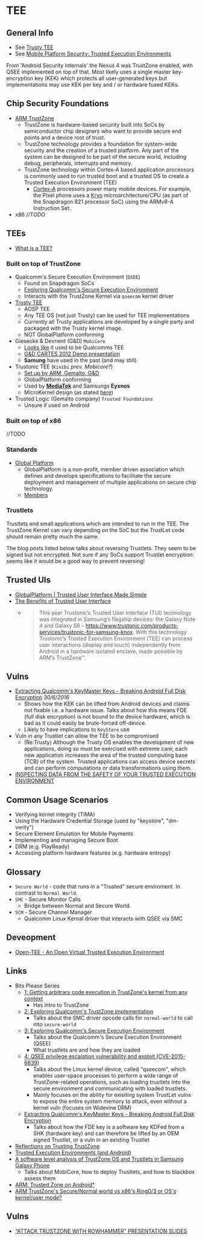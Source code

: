 # TEE

## General Info

- See [Trusty TEE](https://source.android.com/security/trusty/index.html)
- See [Mobile Platform Security: Trusted Execution Environments](http://asokan.org/asokan/Padova2014/tutorial-mobileplatsec.pdf)

From 'Android Security Internals' the Nexus 4 was TrustZone enabled, with QSEE implemented on top of that. Most likely uses a single master key-encryption key (KEK) which protects all user-generated keys but implementations may use KEK per key and / or hardware fused KEKs.

## Chip Security Foundations

- [ARM TrustZone](https://www.arm.com/products/security-on-arm/trustzone)
  - TrustZone is hardware-based security built into SoCs by semiconductor chip designers who want to provide secure end points and a device root of trust. 
  - TrustZone technology provides a foundation for system-wide security and the creation of a trusted platform. Any part of the system can be designed to be part of the secure world, including debug, peripherals, interrupts and memory.
  - TrustZone technology within Cortex-A based application processors is commonly used to run trusted boot and a trusted OS to create a Trusted Execution Environment (TEE)
    - [Cortex-A](https://www.arm.com/products/processors/cortex-a) processors power many mobile devices. For example, the Pixel phone uses a [Kryo](https://en.wikipedia.org/wiki/Kryo_(microarchitecture)) microarchitecture/CPU (as part of the Snapdragon 821 processor SoC) using the ARMv8-A Instruction Set. 
- x86 //TODO
  
## TEEs

- [What is a TEE?](https://www.globalplatform.org/mediaguidetee.asp)

### Built on top of TrustZone
   
- Qualcomm's Secure Execution Environment (`QSEE`)
  - Found on Snapdragon SoCs
  - [Exploring Qualcomm's Secure Execution Environment](http://bits-please.blogspot.co.uk/2016/04/exploring-qualcomms-secure-execution.html)
  - Interacts with the TrustZone Kernel via `qseecom` kernel driver
- [Trusty TEE](https://source.android.com/security/trusty/)
  - AOSP TEE
  - Any TEE OS (not just Trusty) can be used for TEE implementations
  - Currently all Trusty applications are developed by a single party and packaged with the Trusty kernel image.
  - NOT GlobalPlatform conforming
- Giesecke & Devrient (G&D) `MobiCore`
  - [Looks like](http://www.smartinsights.net/Secure-Transactions-News/ARM-Gemalto-and-G-D-launch-Trustonic-for-TEE) it used to be Qualcomms TEE
  - [G&D CARTES 2012 Demo presentation](https://www.gi-de.com/gd_media/media/documents/complementary_material/events_1/04_STE_CARTES__Demo_Presentation.pdf)
  - **Samung** have used in the past (and may still)
- Trustonic TEE (`Kinibi` _prev. Mobicore?_)
  - [Set up by ARM, Gemalto, G&D](http://www.smartinsights.net/Secure-Transactions-News/ARM-Gemalto-and-G-D-launch-Trustonic-for-TEE)
  - GlobalPlatform conforming
  - Used by [**MediaTek**](https://www.trustonic.com/news/company/mediatek-licences-trustonic-trusted-execution-environment/) and Samsungs **Eyxnos**
  - MicroKernel design (as stated [here](https://www.trustonic.com/news/technology/what-is-a-trusted-execution-environment-tee/))
- Trusted Logic (Gemalto company) `Trusted Foundations`
  - Unsure if used on Android


### Built on top of x86

//TODO

### Standards

- [Global Platform](https://www.globalplatform.org/)
  - GlobalPlatform is a non-profit, member driven association which defines and develops specifications to facilitate the secure deployment and management of multiple applications on secure chip technology. 
  - [Members](https://www.globalplatform.org/membershipcurrentfull.asp)

### Trustlets

Trustlets and small applications which are intended to run in the TEE. The TrustZone Kernel  can vary depending on the SoC but the TrustLet code should remain pretty much the same. 

The blog posts listed below talks about reversing Trustlets. They seem to be signed but not encrypted. Not sure if any SoCs support Trustlet encryption: seems like it would be a good way to prevent reversing!

## Trusted UIs

- [GlobalPlatform | Trusted User Interface Made Simple](https://www.globalplatform.org/mediaguidetrustedui.asp)
- [The Benefits of Trusted User Interface](https://www.trustonic.com/news/blog/benefits-trusted-user-interface/)
  - > This year Trustonic’s Trusted User interface (TUI) technology was integrated in Samsung’s flagship devices: the Galaxy Note 4 and Galaxy S6 – https://www.trustonic.com/products-services/trustonic-for-samsung-knox.  With this technology Trustonic’s Trusted Execution Environment (TEE) can process user interactions (display and touch) independently from Android in a hardware isolated enclave, made possible by ARM’s TrustZone™. 

## Vulns

- [Extracting Qualcomm's KeyMaster Keys – Breaking Android Full Disk Encryption](https://news.ycombinator.com/item?id=12007923) _30/6/2016_
  - Shows how the KEK can be lifted from Android devices and claims not fixable i.e. a hardware issue. Talks about how this means FDE (full disk encryption) is not bound to the device hardware, which is bad as it could easily be brute-forced off-device. 
  - Likely to have implications to `KeyStore` use
- Vuln in any Trustlet can allow the TEE to be compromised
  - (Re:Trusty) Although the Trusty OS enables the development of new applications, doing so must be exercised with extreme care; each new application increases the area of the trusted computing base (TCB) of the system. Trusted applications can access device secrets and can perform computations or data transformations using them.
- [INSPECTING DATA FROM THE SAFETY OF YOUR TRUSTED EXECUTION ENVIRONMENT](https://www.blackhat.com/docs/ldn-15/materials/london-15-Williams-Inspecting-Data-From-The-Safety-Of-Your-Trusted-Execution-Environment.pdf)
  
## Common Usage Scenarios

- Verifying kernel integrity (TIMA)
- Using the Hardware Credential Storage (used by "keystore", "dm-verity")
- Secure Element Emulation for Mobile Payments
- Implementing and managing Secure Boot
- DRM (e.g. PlayReady)
- Accessing platform hardware features (e.g. hardware entropy)

## Glossary 

- `Secure World` - code that runs in a "Trusted" secure enviroment. In contrast to `Normal World`.
- `SMC` - Secure Monitor Calls
  - Bridge between Normal and Secure World.
- `SCM` - Secure Channel Manager
  - Qualcomm Linux Kernal driver that interacts with QSEE via SMC

## Deveopment 

- [Open-TEE - An Open Virtual Trusted Execution
Environment](https://arxiv.org/pdf/1506.07367.pdf)

## Links

- Bits Please Series
  - [1: Getting arbitrary code execution in TrustZone's kernel from any context](http://bits-please.blogspot.co.uk/2015/03/getting-arbitrary-code-execution-in.html)
    - Has intro to TrustZone
  - [2: Exploring Qualcomm's TrustZone implementation](http://bits-please.blogspot.co.uk/2015/08/exploring-qualcomms-trustzone.html)
    - Talks about the SMC driver opcode calls for `normal-world` to call into `secure-world`
  - [3: Exploring Qualcomm's Secure Execution Environment](http://bits-please.blogspot.co.uk/2016/04/exploring-qualcomms-secure-execution.html)
    - Talks about the Qualcomm's Secure Execution Environment (QSEE)
    - What trustlets are and how they are loaded
  - [4: QSEE privilege escalation vulnerability and exploit (CVE-2015-6639)](http://bits-please.blogspot.co.uk/2016/05/qsee-privilege-escalation-vulnerability.html)
    - Talks about the Linux kernel device, called "qseecom", which enables user-space processes to perform a wide range of TrustZone-related operations, such as loading trustlets into the secure environment and communicating with loaded trustlets.
    - Mainly focuses on the ability for exisiting system TrustLet vulns to expose the entire system memory to attack, even without a kernel vuln (focuses on Widevine DRM)
  - [Extracting Qualcomm's KeyMaster Keys - Breaking Android Full Disk Encryption](http://bits-please.blogspot.co.uk/2016/06/extracting-qualcomms-keymaster-keys.html)
    - Talks about how the FDE key is a software key KDFed from a SHK (hardware key) and can therefore be lifted by an OEM signed Trustlet, or a vuln in an existing Trustlet
- [Reflections on Trusting TrustZone](https://www.blackhat.com/docs/us-14/materials/us-14-Rosenberg-Reflections-on-Trusting-TrustZone.pdf)
- [Trusted Execution Environments (and Android)](https://usmile.at/sites/default/files/androidsecuritysymposium/presentations2015/Ekberg_AndroidAndTrustedExecutionEnvironments.pdf)
- [A software level analysis of TrustZone OS and Trustlets in Samsung Galaxy Phone](https://sensepost.com/blog/2013/a-software-level-analysis-of-trustzone-os-and-trustlets-in-samsung-galaxy-phone/)
  - Talks about MobiCore, how to deploy Trustlets, and how to blackbox assess them
- [ARM: Trusted Zone on Android\*](https://www.slideshare.net/lekaha/arm-trusted-zone-on-android)  
- [ARM TrustZone's Secure/Normal world vs x86's Ring0/3 or OS's kernel/user mode?](https://community.arm.com/developer/ip-products/processors/trustzone-for-armv8-m/f/trustzone-armv8-m-forum/4536/arm-trustzone-s-secure-normal-world-vs-x86-s-ring0-3-or-os-s-kernel-user-mode)

## Vulns

- [“ATTACK TRUSTZONE WITH ROWHAMMER” PRESENTATION SLIDES](http://www.eshard.com/2017/04/20/download-attack-trustzone-with-rowhammer-presentation-slides/)
